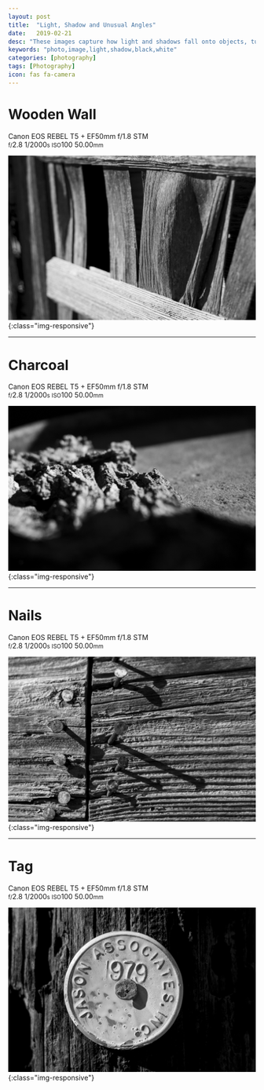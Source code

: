 ```yaml
---
layout: post
title:  "Light, Shadow and Unusual Angles"
date:   2019-02-21
desc: "These images capture how light and shadows fall onto objects, turning every day items into something beautiful"
keywords: "photo,image,light,shadow,black,white"
categories: [photography]
tags: [Photography]
icon: fas fa-camera
---
```


# Wooden Wall
Canon EOS REBEL T5 + EF50mm f/1.8 STM  
<small>f/</small>2.8 1/2000<small>s ISO</small>100 50.00<small>mm</small>

![A wooden wall](/static/assets/img/photo_class/wood_wall.jpg){:class="img-responsive"}

---

# Charcoal
Canon EOS REBEL T5 + EF50mm f/1.8 STM  
<small>f/</small>2.8 1/2000<small>s ISO</small>100 50.00<small>mm</small>

![Charcoal laying on the ground](/static/assets/img/photo_class/charcoal.jpg){:class="img-responsive"}

---

# Nails
Canon EOS REBEL T5 + EF50mm f/1.8 STM  
<small>f/</small>2.8 1/2000<small>s ISO</small>100 50.00<small>mm</small>

![Rusty nails in a wooden wall](/static/assets/img/photo_class/nails.jpg){:class="img-responsive"}

---

# Tag
Canon EOS REBEL T5 + EF50mm f/1.8 STM  
<small>f/</small>2.8 1/2000<small>s ISO</small>100 50.00<small>mm</small>

![Tag posted on a wooden poll](/static/assets/img/photo_class/tag.jpg){:class="img-responsive"}
